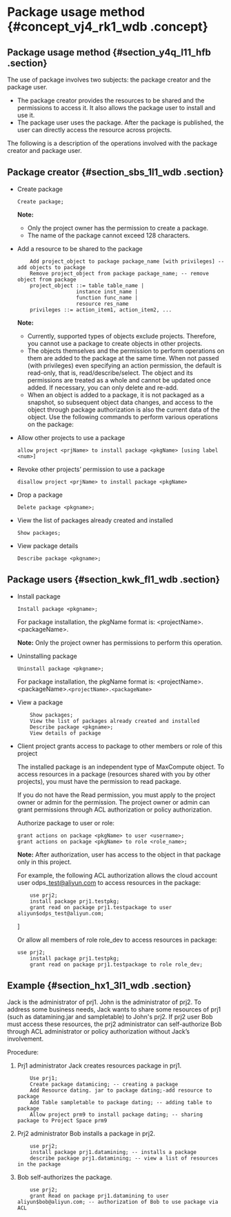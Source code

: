 # Package usage method {#concept_vj4_rk1_wdb .concept}

## Package usage method {#section_y4q_l11_hfb .section}

The use of package involves two subjects: the package creator and the package user.

-   The package creator provides the resources to be shared and the permissions to access it. It also allows the package user to install and use it.
-   The package user uses the package. After the package is published, the user can directly access the resource across projects.

The following is a description of the operations involved with the package creator and package user.

## Package creator {#section_sbs_1l1_wdb .section}

-   Create package

    ```
    Create package;
    ```

    **Note:** 

    -   Only the project owner has the permission to create a package.
    -   The name of the package cannot exceed 128 characters.
-   Add a resource to be shared to the package

    ```
        Add project_object to package package_name [with privileges] -- add objects to package
        Remove project_object from package package_name; -- remove object from package
        project_object ::= table table_name |
                       instance inst_name |
                       function func_name |
                       resource res_name
        privileges ::= action_item1, action_item2, ...
    ```

    **Note:** 

    -   Currently, supported types of objects exclude projects. Therefore, you cannot use a package to create objects in other projects.
    -   The objects themselves and the permission to perform operations on them are added to the package at the same time. When not passed \(with privileges\) even specifying an action permission, the default is read-only, that is, read/describe/select. The object and its permissions are treated as a whole and cannot be updated once added. If necessary, you can only delete and re-add.
    -   When an object is added to a package, it is not packaged as a snapshot, so subsequent object data changes, and access to the object through package authorization is also the current data of the object.
    Use the following commands to perform various operations on the package:

-   Allow other projects to use a package

    ```
    allow project <prjName> to install package <pkgName> [using label <num>]
    ```

-   Revoke other projects’ permission to use a package

    ```
    disallow project <prjName> to install package <pkgName>
    ```

-   Drop a package

    ```
    Delete package <pkgname>;
    ```

-   View the list of packages already created and installed

    ```
    Show packages;
    ```

-   View package details

    ```
    Describe package <pkgname>;
    ```


## Package users {#section_kwk_fl1_wdb .section}

-   Install package

    ```
    Install package <pkgname>;
    ```

    For package installation, the pkgName format is: <projectName\>.<packageName\>.

    **Note:** Only the project owner has permissions to perform this operation.

-   Uninstalling package

    ```
    Uninstall package <pkgname>;
    ```

    For package installation, the pkgName format is: <projectName\>.<packageName\>.`<projectName>.<packageName>`

-   View a package

    ```
        Show packages;
        View the list of packages already created and installed
        Describe package <pkgname>;
        View details of package
    
    ```

-   Client project grants access to package to other members or role of this project

    The installed package is an independent type of MaxCompute object. To access resources in a package \(resources shared with you by other projects\), you must have the permission to read package.

    If you do not have the Read permission, you must apply to the project owner or admin for the permission. The project owner or admin can grant permissions through ACL authorization or policy authorization.

    Authorize package to user or role:

    ```
    grant actions on package <pkgName> to user <username>;
    grant actions on package <pkgName> to role <role_name>;
    ```

    **Note:** After authorization, user has access to the object in that package only in this project.

    For example, the following ACL authorization allows the cloud account user odps\_test@aliyun.com to access resources in the package:

    ```
        use prj2;
        install package prj1.testpkg;
        grant read on package prj1.testpackage to user aliyun$odps_test@aliyun.com;
    ```

    \]

    Or allow all members of role role\_dev to access resources in package:

    ```
    use prj2;
        install package prj1.testpkg;
        grant read on package prj1.testpackage to role role_dev;
    ```


## Example {#section_hx1_3l1_wdb .section}

Jack is the administrator of prj1. John is the administrator of prj2. To address some business needs, Jack wants to share some resources of prj1 \(such as datamining.jar and sampletable\) to John's prj2. If prj2 user Bob must access these resources, the prj2 administrator can self-authorize Bob through ACL administrator or policy authorization without Jack’s involvement.

Procedure:

1.  Prj1 administrator Jack creates resources package in prj1.

    ```
        Use prj1;
        Create package datamicing; -- creating a package
        Add Resource dating. jar to package dating;-add resource to package
        Add Table sampletable to package dating; -- adding table to package
        Allow project prm9 to install package dating; -- sharing package to Project Space prm9
    ```

2.  Prj2 administrator Bob installs a package in prj2.

    ```
        use prj2;
        install package prj1.datamining; -- installs a package
        describe package prj1.datamining; -- view a list of resources in the package
    ```

3.  Bob self-authorizes the package.

    ```
        use prj2;
        grant Read on package prj1.datamining to user aliyun$bob@aliyun.com; -- authorization of Bob to use package via ACL
    ```


